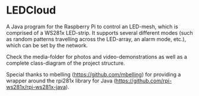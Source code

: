 # LEDCloud

A Java program for the Raspberry Pi to control an LED-mesh, which is comprised of a WS281x LED-strip. It supports several different modes (such as random patterns travelling across the LED-array, an alarm mode, etc.), which can be set by the network.

Check the media-folder for photos and video-demonstrations as well as a complete class-diagram of the project structure.

Special thanks to mbelling (https://github.com/mbelling) for providing a wrapper around the rpi281x library for Java (https://github.com/rpi-ws281x/rpi-ws281x-java).
